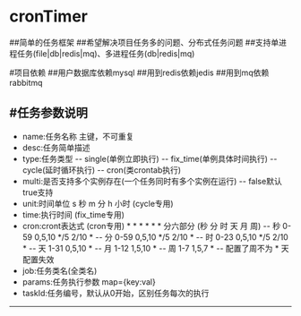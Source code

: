 # cronTimer
##简单的任务框架
##希望解决项目任务多的问题、分布式任务问题
##支持单进程任务(file|db|redis|mq)、多进程任务(db|redis|mq)

#项目依赖
##用户数据库依赖mysql
##用到redis依赖jedis
##用到mq依赖rabbitmq

#任务参数说明
---
- name:任务名称 主键，不可重复
- desc:任务简单描述
- type:任务类型 
-- single(单例立即执行)
-- fix_time(单例具体时间执行)
-- cycle(延时循环执行)
-- cron(类crontab执行)
- multi:是否支持多个实例存在(一个任务同时有多个实例在运行)
-- false默认 true支持
- unit:时间单位 s 秒 m 分 h 小时 (cycle专用)
- time:执行时间 (fix_time专用)
- cron:cront表达式 (cron专用) * * * * * * 分六部分 (秒 分 时 天 月 周)
-- 秒 0-59 0,5,10 */5 2/10 *
-- 分 0-59 0,5,10 */5 2/10 *
-- 时 0-23 0,5,10 */5 2/10 *
-- 天 1-31 0,5,10 *
-- 月 1-12 1,5,10 *
-- 周 1-7 1,5,7 *
-- 配置了周不为 * 天配置失效
- job:任务类名(全类名)
- params:任务执行参数 map={key:val}
- taskId:任务编号，默认从0开始，区别任务每次的执行
---